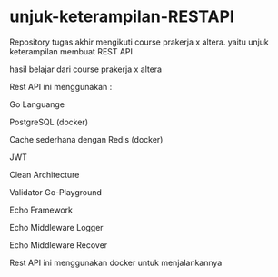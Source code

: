 <!-- @format -->

# unjuk-keterampilan-RESTAPI

Repository tugas akhir mengikuti course prakerja x altera. yaitu unjuk keterampilan membuat REST API

hasil belajar dari course prakerja x altera

Rest API ini menggunakan :

Go Languange

PostgreSQL (docker)

Cache sederhana dengan Redis (docker)

JWT

Clean Architecture

Validator Go-Playground

Echo Framework

Echo Middleware Logger

Echo Middleware Recover

Rest API ini menggunakan docker untuk menjalankannya

